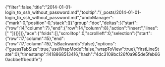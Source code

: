 {"filter":false,"title":"2014-01-01-login_to_ssh_without_password.md","tooltip":"/_posts/2014-01-01-login_to_ssh_without_password.md","undoManager":{"mark":0,"position":0,"stack":[[{"group":"doc","deltas":[{"start":{"row":14,"column":7},"end":{"row":14,"column":8},"action":"insert","lines":[" "]}]}]]},"ace":{"folds":[],"scrolltop":0,"scrollleft":0,"selection":{"start":{"row":17,"column":15},"end":{"row":17,"column":15},"isBackwards":false},"options":{"guessTabSize":true,"useWrapMode":false,"wrapToView":true},"firstLineState":0},"timestamp":1418868513416,"hash":"4dc3109bc126f0a985de5feb660acbbeffbeddfe"}
